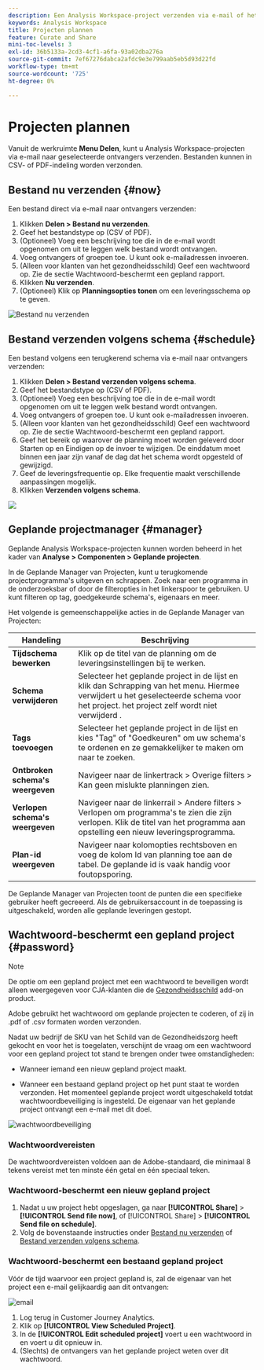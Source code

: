 ```yaml
---
description: Een Analysis Workspace-project verzenden via e-mail of het plannen voor levering.
keywords: Analysis Workspace
title: Projecten plannen
feature: Curate and Share
mini-toc-levels: 3
exl-id: 36b5133a-2cd3-4cf1-a6fa-93a02dba276a
source-git-commit: 7ef67276dabca2afdc9e3e799aab5eb5d93d22fd
workflow-type: tm+mt
source-wordcount: '725'
ht-degree: 0%

---
```


# Projecten plannen

Vanuit de werkruimte **Menu Delen**, kunt u Analysis Workspace-projecten via e-mail naar geselecteerde ontvangers verzenden. Bestanden kunnen in CSV- of PDF-indeling worden verzonden.

## Bestand nu verzenden {#now}

Een bestand direct via e-mail naar ontvangers verzenden:

1. Klikken **Delen > Bestand nu verzenden**.
1. Geef het bestandstype op (CSV of PDF).
1. (Optioneel) Voeg een beschrijving toe die in de e-mail wordt opgenomen om uit te leggen welk bestand wordt ontvangen.
1. Voeg ontvangers of groepen toe. U kunt ook e-mailadressen invoeren.
1. (Alleen voor klanten van het gezondheidsschild) Geef een wachtwoord op. Zie de sectie Wachtwoord-beschermt een gepland rapport.
1. Klikken **Nu verzenden**.
1. (Optioneel) Klik op **Planningsopties tonen** om een leveringsschema op te geven.

![Bestand nu verzenden](assets/send-file-no-scheduling-options.JPG)

## Bestand verzenden volgens schema {#schedule}

Een bestand volgens een terugkerend schema via e-mail naar ontvangers verzenden:

1. Klikken **Delen > Bestand verzenden volgens schema**.
1. Geef het bestandstype op (CSV of PDF).
1. (Optioneel) Voeg een beschrijving toe die in de e-mail wordt opgenomen om uit te leggen welk bestand wordt ontvangen.
1. Voeg ontvangers of groepen toe. U kunt ook e-mailadressen invoeren.
1. (Alleen voor klanten van het gezondheidsschild) Geef een wachtwoord op. Zie de sectie Wachtwoord-beschermt een gepland rapport.
1. Geef het bereik op waarover de planning moet worden geleverd door Starten op en Eindigen op de invoer te wijzigen. De einddatum moet binnen een jaar zijn vanaf de dag dat het schema wordt opgesteld of gewijzigd.
1. Geef de leveringsfrequentie op. Elke frequentie maakt verschillende aanpassingen mogelijk.
1. Klikken **Verzenden volgens schema**.

![](assets/send-file.JPG)

## Geplande projectmanager {#manager}

Geplande Analysis Workspace-projecten kunnen worden beheerd in het kader van **Analyse > Componenten > Geplande projecten**.

In de Geplande Manager van Projecten, kunt u terugkomende projectprogramma&#39;s uitgeven en schrappen. Zoek naar een programma in de onderzoeksbar of door de filteropties in het linkerspoor te gebruiken. U kunt filteren op tag, goedgekeurde schema&#39;s, eigenaars en meer.

Het volgende is gemeenschappelijke acties in de Geplande Manager van Projecten:

| Handeling | Beschrijving |
|---|---|
| **Tijdschema bewerken** | Klik op de titel van de planning om de leveringsinstellingen bij te werken. |
| **Schema verwijderen** | Selecteer het geplande project in de lijst en klik dan Schrapping van het menu. Hiermee verwijdert u het geselecteerde schema voor het project. het project zelf wordt niet verwijderd . |
| **Tags toevoegen** | Selecteer het geplande project in de lijst en kies &quot;Tag&quot; of &quot;Goedkeuren&quot; om uw schema&#39;s te ordenen en ze gemakkelijker te maken om naar te zoeken. |
| **Ontbroken schema&#39;s weergeven** | Navigeer naar de linkertrack > Overige filters > Kan geen mislukte planningen zien. |
| **Verlopen schema&#39;s weergeven** | Navigeer naar de linkerrail > Andere filters > Verlopen om programma&#39;s te zien die zijn verlopen. Klik de titel van het programma aan opstelling een nieuw leveringsprogramma. |
| **Plan-id weergeven** | Navigeer naar kolomopties rechtsboven en voeg de kolom Id van planning toe aan de tabel. De geplande id is vaak handig voor foutopsporing. |

De Geplande Manager van Projecten toont de punten die een specifieke gebruiker heeft gecreeerd. Als de gebruikersaccount in de toepassing is uitgeschakeld, worden alle geplande leveringen gestopt.

## Wachtwoord-beschermt een gepland project {#password}

>[!NOTE]
>
>De optie om een gepland project met een wachtwoord te beveiligen wordt alleen weergegeven voor CJA-klanten die de [Gezondheidsschild](https://business.adobe.com/solutions/experience-cloud-for-healthcare.html) add-on product.

Adobe gebruikt het wachtwoord om geplande projecten te coderen, of zij in .pdf of .csv formaten worden verzonden.

Nadat uw bedrijf de SKU van het Schild van de Gezondheidszorg heeft gekocht en voor het is toegelaten, verschijnt de vraag om een wachtwoord voor een gepland project tot stand te brengen onder twee omstandigheden:

* Wanneer iemand een nieuw gepland project maakt.

* Wanneer een bestaand gepland project op het punt staat te worden verzonden. Het momenteel geplande project wordt uitgeschakeld totdat wachtwoordbeveiliging is ingesteld. De eigenaar van het geplande project ontvangt een e-mail met dit doel.

![wachtwoordbeveiliging](assets/password.png)

### Wachtwoordvereisten

De wachtwoordvereisten voldoen aan de Adobe-standaard, die minimaal 8 tekens vereist met ten minste één getal en één speciaal teken.

### Wachtwoord-beschermt een nieuw gepland project

1. Nadat u uw project hebt opgeslagen, ga naar **[!UICONTROL Share]** > **[!UICONTROL Send file now]**, of [!UICONTROL Share] > **[!UICONTROL Send file on schedule]**.
1. Volg de bovenstaande instructies onder [Bestand nu verzenden](https://experienceleague.adobe.com/docs/analytics-platform/using/cja-workspace/curate-share/t-schedule-report.html#now) of [Bestand verzenden volgens schema](https://experienceleague.adobe.com/docs/analytics-platform/using/cja-workspace/curate-share/t-schedule-report.html#schedule).

### Wachtwoord-beschermt een bestaand gepland project

Vóór de tijd waarvoor een project gepland is, zal de eigenaar van het project een e-mail gelijkaardig aan dit ontvangen:

![email](assets/email-password.png)

1. Log terug in Customer Journey Analytics.
1. Klik op **[!UICONTROL View Scheduled Project]**.
1. In de **[!UICONTROL Edit scheduled project]** voert u een wachtwoord in en voert u dit opnieuw in.
1. (Slechts) de ontvangers van het geplande project weten over dit wachtwoord.


